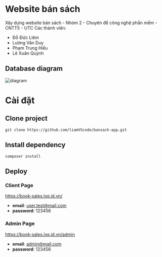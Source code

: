 # Website bán sách
Xây dựng website bán sách - Nhóm 2 - Chuyên đề công nghệ phần mềm - CNTT5 - UTC
Các thành viên:
- Đỗ Đức Liêm
- Lương Văn Duy
- Phạm Trung Hiếu
- Lê Xuân Quỳnh
## Database diagram
![diagram](https://i.imgur.com/52oQ4yx.jpg)
# Cài đặt
## Clone project
`git clone https://github.com/liamVScode/bansach-app.git`
## Install dependency
`composer install`
## Deploy
### Client Page
https://book-sales.lxq.id.vn/
- **email**:        user.test@mail.com
- **password**:     123456

### Admin Page
https://book-sales.lxq.id.vn/admin
- **email**:        admin@mail.com
- **password**:     123456
